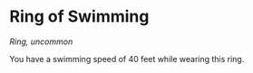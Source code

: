 # Ring of Swimming 
_Ring, uncommon_ 

You have a swimming speed of 40 feet while wearing this ring. 
